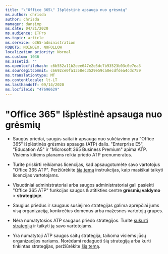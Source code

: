 ```yaml
---
title: "\"Office 365\" Išplėstinė apsauga nuo grėsmių"
ms.author: chrisda
author: chrisda
manager: dansimp
ms.date: 04/21/2020
ms.audience: ITPro
ms.topic: article
ms.service: o365-administration
ROBOTS: NOINDEX, NOFOLLOW
localization_priority: Normal
ms.custom: 1036
ms.assetid: ''
ms.openlocfilehash: c6b552a11b2eee647e2e5dc7b93523b03c0e7ea3
ms.sourcegitcommit: c6692ce0fa1358ec3529e59ca0ecdfdea4cdc759
ms.translationtype: MT
ms.contentlocale: lt-LT
ms.lasthandoff: 09/14/2020
ms.locfileid: "47696629"
---
```

# <a name="office-365-advanced-threat-protection"></a>"Office 365" Išplėstinė apsauga nuo grėsmių

- Saugūs priedai, saugūs saitai ir apsauga nuo sukčiavimo yra "Office 365" išplėstinės grėsmės apsauga (ATP) dalis. "Enterprise E5", "Education A5" ir "Microsoft 365 Business Premium" apima ATP. Visiems kitiems planams reikia priedo ATP prenumeratos.

- Turite priskirti reikiamas licencijas, kad apsaugotumėte savo vartotojus "Office 365 ATP". Peržiūrėkite [šią temą](https://docs.microsoft.com/microsoft-365/admin/add-users/add-users) instrukcijas, kaip masiškai taikyti licencijas vartotojams.

- Visuotiniai administratoriai arba saugos administratoriai gali pasiekti "Office 365 ATP" funkcijas saugos & atitikties centre **grėsmių valdymo** \> **strategijoje**.

- Saugius priedus ir saugaus susiejimo strategijas galima aprėpčiai jums visą organizaciją, konkrečius domenus arba mažesnes vartotojų grupes.

- Nėra numatytosios ATP saugaus priedo strategijos. Turite [sukurti strategiją](https://docs.microsoft.com/microsoft-365/security/office-365-security/set-up-atp-safe-attachments-policies) ir taikyti ją savo vartotojams.

- Yra numatytoji ATP saugos saitų strategija, taikoma visiems jūsų organizacijos nariams. Norėdami redaguoti šią strategiją arba kurti tinkintas strategijas, peržiūrėkite [šią temą](https://docs.microsoft.com/microsoft-365/security/office-365-security/set-up-atp-safe-links-policies).
